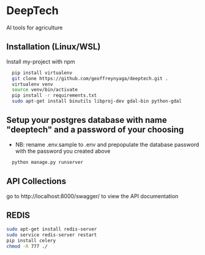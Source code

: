 # DeepTech

AI tools for agriculture

## Installation (Linux/WSL)

Install my-project with npm

```bash
  pip install virtualenv
  git clone https://github.com/geoffreynyaga/deeptech.git .
  virtualenv venv
  source venv/bin/activate
  pip install -r requirements.txt
  sudo apt-get install binutils libproj-dev gdal-bin python-gdal

```

## Setup your postgres database with name  "deeptech" and a password of your choosing
 - NB:  rename .env.sample to .env and prepopulate the database password with the password you created above

```bash
  python manage.py runserver
```


## API Collections
go to  http://localhost:8000/swagger/ to view the API documentation
## REDIS


``` bash
sudo apt-get install redis-server
sudo service redis-server restart
pip install celery
chmod -R 777 ./

```
